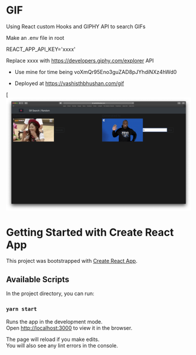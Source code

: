 # GIF
Using React custom Hooks and GIPHY API to search GIFs

Make an .env file in root 

REACT_APP_API_KEY='xxxx'

Replace xxxx with https://developers.giphy.com/explorer API

- Use mine for time being voXmQr95Eno3guZAD8pJYhdiNXz4hWd0

- Deployed at https://vashisthbhushan.com/gif


[![Build Status](https://github.com/vashisth00/gif/blob/main/Screenshot%202020-12-11%20at%203.49.42%20AM.png?raw=true)



# Getting Started with Create React App

This project was bootstrapped with [Create React App](https://github.com/facebook/create-react-app).

## Available Scripts

In the project directory, you can run:

### `yarn start`

Runs the app in the development mode.\
Open [http://localhost:3000](http://localhost:3000) to view it in the browser.

The page will reload if you make edits.\
You will also see any lint errors in the console.
